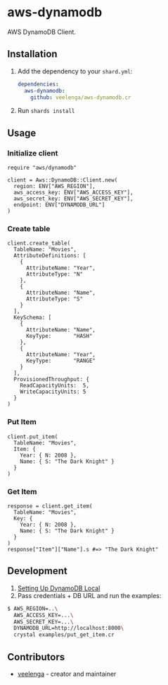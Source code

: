 # aws-dynamodb

AWS DynamoDB Client.

## Installation

1. Add the dependency to your `shard.yml`:

   ```yaml
   dependencies:
     aws-dynamodb:
       github: veelenga/aws-dynamodb.cr
   ```

2. Run `shards install`

## Usage

### Initialize client

```crystal
require "aws/dynamodb"

client = Aws::DynamoDB::Client.new(
  region: ENV["AWS_REGION"],
  aws_access_key: ENV["AWS_ACCESS_KEY"],
  aws_secret_key: ENV["AWS_SECRET_KEY"],
  endpoint: ENV["DYNAMODB_URL"]
)

```

### Create table

``` crystal
client.create_table(
  TableName: "Movies",
  AttributeDefinitions: [
    {
      AttributeName: "Year",
      AttributeType: "N"
    },
    {
      AttributeName: "Name",
      AttributeType: "S"
    }
  ],
  KeySchema: [
    {
      AttributeName: "Name",
      KeyType:       "HASH"
    },
    {
      AttributeName: "Year",
      KeyType:       "RANGE"
    }
  ],
  ProvisionedThroughput: {
    ReadCapacityUnits:  5,
    WriteCapacityUnits: 5
  }
)

```

### Put Item

``` crystal
client.put_item(
  TableName: "Movies",
  Item: {
    Year: { N: 2008 },
    Name: { S: "The Dark Knight" }
  }
)

```

### Get Item

```crystal
response = client.get_item(
  TableName: "Movies",
  Key: {
    Year: { N: 2008 },
    Name: { S: "The Dark Knight" }
  }
)
response["Item"]["Name"].s #=> "The Dark Knight"
```

## Development

1. [Setting Up DynamoDB Local](https://docs.aws.amazon.com/amazondynamodb/latest/developerguide/DynamoDBLocal.html)
2. Pass credentials + DB URL and run the examples:

```sh
$ AWS_REGION=..\
  AWS_ACCESS_KEY=...\
  AWS_SECRET_KEY=...\
  DYNAMODB_URL=http://localhost:8000\
  crystal examples/put_get_item.cr
```

## Contributors

- [veelenga](https://github.com/veelenga) - creator and maintainer
